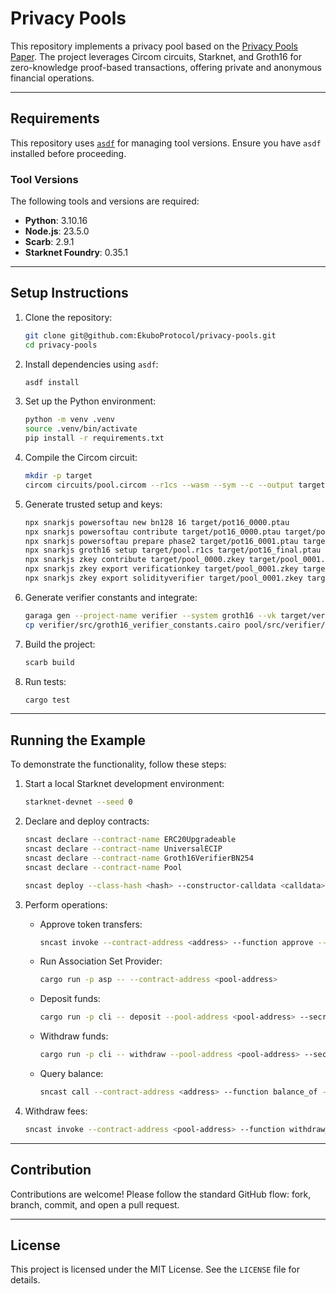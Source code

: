 # Privacy Pools

This repository implements a privacy pool based on the [Privacy Pools Paper](https://papers.ssrn.com/sol3/papers.cfm?abstract_id=4563364). The project leverages Circom circuits, Starknet, and Groth16 for zero-knowledge proof-based transactions, offering private and anonymous financial operations.

---

## Requirements

This repository uses [`asdf`](https://asdf-vm.com) for managing tool versions. Ensure you have `asdf` installed before proceeding.

### Tool Versions

The following tools and versions are required:

- **Python**: 3.10.16
- **Node.js**: 23.5.0
- **Scarb**: 2.9.1
- **Starknet Foundry**: 0.35.1

---

## Setup Instructions

1. Clone the repository:

   ```bash
   git clone git@github.com:EkuboProtocol/privacy-pools.git
   cd privacy-pools
   ```

2. Install dependencies using `asdf`:

   ```bash
   asdf install
   ```

3. Set up the Python environment:

   ```bash
   python -m venv .venv
   source .venv/bin/activate
   pip install -r requirements.txt
   ```

4. Compile the Circom circuit:

   ```bash
   mkdir -p target
   circom circuits/pool.circom --r1cs --wasm --sym --c --output target
   ```

5. Generate trusted setup and keys:

   ```bash
   npx snarkjs powersoftau new bn128 16 target/pot16_0000.ptau
   npx snarkjs powersoftau contribute target/pot16_0000.ptau target/pot16_0001.ptau --name="First contribution"
   npx snarkjs powersoftau prepare phase2 target/pot16_0001.ptau target/pot16_final.ptau
   npx snarkjs groth16 setup target/pool.r1cs target/pot16_final.ptau target/pool_0000.zkey
   npx snarkjs zkey contribute target/pool_0000.zkey target/pool_0001.zkey --name="1st Contributor Name"
   npx snarkjs zkey export verificationkey target/pool_0001.zkey target/verification_key.json
   npx snarkjs zkey export solidityverifier target/pool_0001.zkey target/verifier.sol
   ```

6. Generate verifier constants and integrate:

   ```bash
   garaga gen --project-name verifier --system groth16 --vk target/verification_key.json
   cp verifier/src/groth16_verifier_constants.cairo pool/src/verifier/groth16_verifier_constants.cairo
   ```

7. Build the project:

   ```bash
   scarb build
   ```

8. Run tests:
   ```bash
   cargo test
   ```

---

## Running the Example

To demonstrate the functionality, follow these steps:

1. Start a local Starknet development environment:

   ```bash
   starknet-devnet --seed 0
   ```

2. Declare and deploy contracts:

   ```bash
   sncast declare --contract-name ERC20Upgradeable
   sncast declare --contract-name UniversalECIP
   sncast declare --contract-name Groth16VerifierBN254
   sncast declare --contract-name Pool

   sncast deploy --class-hash <hash> --constructor-calldata <calldata>
   ```

3. Perform operations:

   - Approve token transfers:
     ```bash
     sncast invoke --contract-address <address> --function approve --calldata <calldata>
     ```
   - Run Association Set Provider:
     ```bash
     cargo run -p asp -- --contract-address <pool-address>
     ```
   - Deposit funds:
     ```bash
     cargo run -p cli -- deposit --pool-address <pool-address> --secret <secret> --nullifier <nullifier> --amount <amount>
     ```
   - Withdraw funds:
     ```bash
     cargo run -p cli -- withdraw --pool-address <pool-address> --secret <secret> --nullifier <nullifier> --amount <amount> --refund-secret <refund-secret> --refund-nullifier <refund-nullifier> --refund-amount <refund-amount> --recipient <recipient-address> --merkle-tree-root <merkle-tree-root> --fee <fee>
     ```
   - Query balance:
     ```bash
     sncast call --contract-address <address> --function balance_of --calldata <calldata>
     ```

4. Withdraw fees:
   ```bash
   sncast invoke --contract-address <pool-address> --function withdraw_fee --calldata <calldata>
   ```

---

## Contribution

Contributions are welcome! Please follow the standard GitHub flow: fork, branch, commit, and open a pull request.

---

## License

This project is licensed under the MIT License. See the `LICENSE` file for details.

